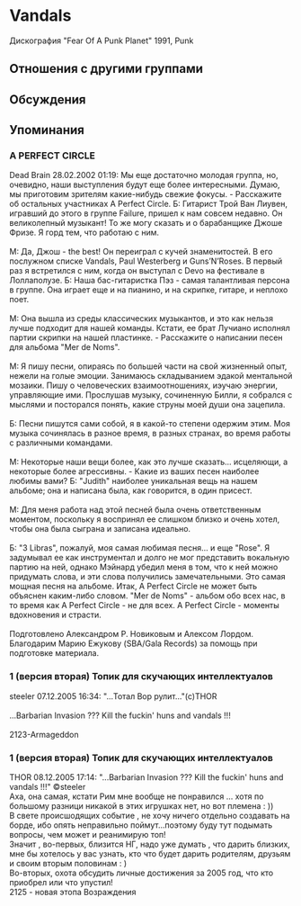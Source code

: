 # Vandals

Дискография
"Fear Of A Punk Planet" 1991, Punk

## Отношения с другими группами


## Обсуждения


## Упоминания

### A PERFECT CIRCLE

Dead Brain 28.02.2002 01:19:
Мы еще достаточно молодая группа, но, очевидно, наши выступления будут еще более интересными. Думаю, мы приготовим зрителям какие-нибудь свежие фокусы. - Расскажите об остальных участниках A Perfect Circle. Б: Гитарист Трой Ван Лиувен, игравший до этого в группе Failure, пришел к нам совсем недавно. Он великолепный музыкант! То же могу сказать и о барабанщике Джоше Фризе. Я горд тем, что работаю с ним. <BR><BR>М: Да, Джош - the best! Он переиграл с кучей знаменитостей. В его послужном списке Vandals, Paul Westerberg и Guns’N’Roses. В первый раз я встретился с ним, когда он выступал с Devo на фестивале в Лоллаполузе. Б: Наша бас-гитаристка Пэз - самая талантливая персона в группе. Она играет еще и на пианино, и на скрипке, гитаре, и неплохо поет.<BR><BR>М: Она вышла из среды классических музыкантов, и это как нельзя лучше подходит для нашей команды. Кстати, ее брат Лучиано исполнял партии скрипки на нашей пластинке. - Расскажите о написании песен для альбома "Mer de Noms".<BR><BR>М: Я пишу песни, опираясь по большей части на свой жизненный опыт, нежели на голые эмоции. Занимаюсь складыванием эдакой ментальной мозаики. Пишу о человеческих взаимоотношениях, иэучаю энергии, управляющие ими. Прослушав музыку, сочиненную Билли, я собрался с мыслями и посторался понять, какие струны моей души она зацепила. <BR><BR>Б: Песни пишутся сами собой, я в какой-то степени одержим этим. Моя музыка сочинялась в разное время, в разных странах, во время работы с различными командами. <BR><BR>М: Некоторые наши вещи более, как это лучше сказать... исцеляющи, а некоторые более агрессивны. - Какие из ваших песен наиболее любимы вами? Б: "Judith" наиболее уникальная вещь на нашем альбоме; она и написана была, как говорится, в один присест. <BR><BR>М: Для меня работа над этой песней была очень ответственным моментом, поскольку я воспринял ее слишком близко и очень хотел, чтобы она была сыграна и записана идеально. <BR><BR>Б: "3 Libras", пожалуй, моя самая любимая песня... и еще "Rose". Я задумывал ее как инструментал и долго не мог представить вокальную партию на ней, однако Мэйнард убедил меня в том, что к ней можно придумать слова, и эти слова получились замечательными. Это самая мощная песня на альбоме. Итак, A Perfect Circle не может быть объяснен каким-либо словом. "Mer de Noms" - альбом обо всех нас, в то время как A Perfect Circle - не для всех. A Perfect Circle - моменты вдохновения и страсти.<BR><BR>Подготовлено Александром Р. Новиковым и Алексом Лордом. Благодарим Марию Ежукову (SBA/Gala Records) за помощь при подготовке материала.

### 1 (версия вторая) Топик для скучающих интеллектуалов

steeler 07.12.2005 16:34:
"...Тотал Вор рулит..."(с)THOR<BR><BR>...Barbarian Invasion ??? Kill the fuckin' huns and vandals !!!<BR><BR>2123-Armageddon

### 1 (версия вторая) Топик для скучающих интеллектуалов

THOR 08.12.2005 17:14:
"...Barbarian Invasion ??? Kill the fuckin' huns and vandals !!!" &copy;steeler<BR>Аха, она самая, кстати Рим мне вообще не понравился ... хотя по большому разници никакой в этих игрушках нет, но вот племена : ))<BR>В свете происшодящих событие , не хочу ничего отдельно создавать на борде, ибо опять неправильно поймут...поэтому буду тут подымать вопросы, чем может и реанимирую топ!<BR>Значит , во-первых, близится НГ, надо уже думать , что дарить близких, мне бы хотелось у вас узнать, кто что будет дарить родителям, друзьям и своим вторым половинам : )<BR>Во-вторых, охота обсудить личные достижения за 2005 год, что кто приобрел или что упустил!<BR>2125 - новая этопа Возраждения

